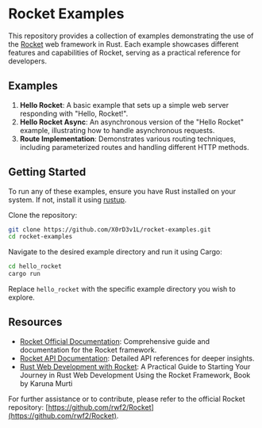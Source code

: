 # Rocket Examples

This repository provides a collection of examples demonstrating the use of the [Rocket](https://rocket.rs/) web framework in Rust. Each example showcases different features and capabilities of Rocket, serving as a practical reference for developers.

## Examples

1. **Hello Rocket**: A basic example that sets up a simple web server responding with "Hello, Rocket!".
2. **Hello Rocket Async**: An asynchronous version of the "Hello Rocket" example, illustrating how to handle asynchronous requests.
3. **Route Implementation**: Demonstrates various routing techniques, including parameterized routes and handling different HTTP methods.

## Getting Started

To run any of these examples, ensure you have Rust installed on your system. If not, install it using [rustup](https://rustup.rs/).

Clone the repository:

```bash
git clone https://github.com/X0rD3v1L/rocket-examples.git
cd rocket-examples
```

Navigate to the desired example directory and run it using Cargo:

```bash
cd hello_rocket
cargo run
```

Replace `hello_rocket` with the specific example directory you wish to explore.

## Resources

- [Rocket Official Documentation](https://rocket.rs/guide/v0.5/): Comprehensive guide and documentation for the Rocket framework.
- [Rocket API Documentation](https://api.rocket.rs/v0.5/rocket/): Detailed API references for deeper insights.
- [Rust Web Development with Rocket](https://www.amazon.in/Rust-Web-Development-Rocket-applications/dp/180056130X): A Practical Guide to Starting Your Journey in Rust Web Development Using the Rocket Framework, Book by Karuna Murti

For further assistance or to contribute, please refer to the official Rocket repository: [https://github.com/rwf2/Rocket](https://github.com/rwf2/Rocket). 